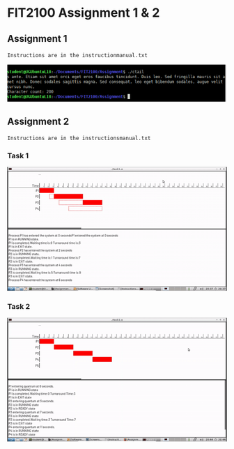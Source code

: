 # FIT2100 Assignment 1 & 2


## Assignment 1
```
Instructions are in the instructionmanual.txt
```

![Application](img/Assignment-1.png)

## Assignment 2
```
Instructions are in the instructionsmanual.txt
```
### Task 1
![Application](img/Task1.gif)
### Task 2
![Application](img/Task2.gif)
